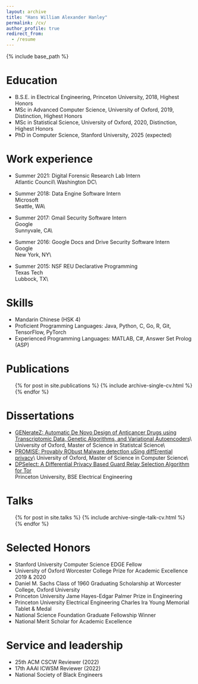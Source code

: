 ```yaml
---
layout: archive
title: "Hans William Alexander Hanley"
permalink: /cv/
author_profile: true
redirect_from:
  - /resume
---
```


{% include base_path %}

Education
======
* B.S.E. in Electrical Engineering,  Princeton University, 2018, Highest Honors
* MSc in Advanced Computer Science, University of Oxford, 2019, Distinction, Highest Honors
* MSc in Statistical Science, University of Oxford, 2020, Distinction, Highest Honors
* PhD in Computer Science, Stanford University, 2025 (expected)

Work experience
======
* Summer 2021: Digital Forensic Research Lab Intern\
Atlantic Council\ 
Washington DC\

* Summer 2018: Data Engine Software Intern\
Microsoft\
Seattle, WA\

* Summer 2017: Gmail Security Software Intern\
Google\
Sunnyvale, CA\

* Summer 2016: Google Docs and Drive Security Software Intern\
Google\
New York, NY\

* Summer 2015: NSF REU Declarative Programming\
Texas Tech\
Lubbock, TX\
  
Skills
======
* Mandarin Chinese (HSK 4)
* Proficient Programming Languages: Java, Python, C, Go, R, Git, TensorFlow, PyTorch
* Experienced Programming Languages: MATLAB, C#, Answer Set Prolog (ASP)

Publications
======
  <ul>{% for post in site.publications %}
    {% include archive-single-cv.html %}
  {% endfor %}</ul>
  
Dissertations
======
* [GENerateZ: Automatic De Novo Design of Anticancer Drugs using Transcriptomic Data, Genetic Algorithms, and Variational Autoencoders](https://hanshanley.github.io/files/generatez_dissertation.pdf)\  
University of Oxford, Master of Science in Statistcal Science\ 
* [PROMISE: Provably RObust Malware detectIon uSing diffErential privacy](https://hanshanley.github.io/files/dpnetwork.pdf)\ 
University of Oxford, Master of Science in Computer Science\
* [DPSelect: A Differential Privacy Based Guard Relay Selection Algorithm for Tor](https://hanshanley.github.io/files/DPSelect.pdf)\
Princeton University, BSE Electrical Engineering

Talks
======
  <ul>{% for post in site.talks %}
    {% include archive-single-talk-cv.html %}
  {% endfor %}</ul>
  
Selected Honors
======
* Stanford University Computer Science EDGE Fellow
* University of Oxford Worcester College Prize for Academic Excellence 2019 & 2020
* Daniel M. Sachs Class of 1960 Graduating Scholarship at Worcester College, Oxford University
* Princeton University Jame Hayes-Edgar Palmer Prize in Engineering
* Princeton University Electrical Engineering Charles Ira Young Memorial Tablet & Medal
* National Science Foundation Graduate Fellowship Winner
* National Merit Scholar for Academic Excellence
  
Service and leadership
======
* 25th ACM CSCW Reviewer (2022)
* 17th AAAI ICWSM Reviewer (2022)
* National Society of Black Engineers 
